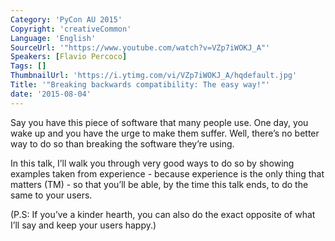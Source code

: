 ```yaml
---
Category: 'PyCon AU 2015'
Copyright: 'creativeCommon'
Language: 'English'
SourceUrl: '"https://www.youtube.com/watch?v=VZp7iWOKJ_A"'
Speakers: [Flavio Percoco]
Tags: []
ThumbnailUrl: 'https://i.ytimg.com/vi/VZp7iWOKJ_A/hqdefault.jpg'
Title: '"Breaking backwards compatibility: The easy way!"'
date: '2015-08-04'
---
```

Say you have this piece of software that many people use. One day, you wake up and you have the urge to make them suffer. Well, there’s no better way to do so than breaking the software they’re using.

In this talk, I’ll walk you through very good ways to do so by showing examples taken from experience - because experience is the only thing that matters (TM) - so that you’ll be able, by the time this talk ends, to do the same to your users.

(P.S: If you’ve a kinder hearth, you can also do the exact opposite of what I’ll say and keep your users happy.)

